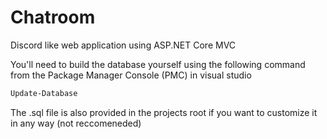 # Chatroom
Discord like web application using ASP.NET Core MVC

You'll need to build the database yourself using the following command from the Package Manager Console (PMC) in visual studio
```Powershell
Update-Database
```

The .sql file is also provided in the projects root if you want to customize it in any way (not reccomeneded)
